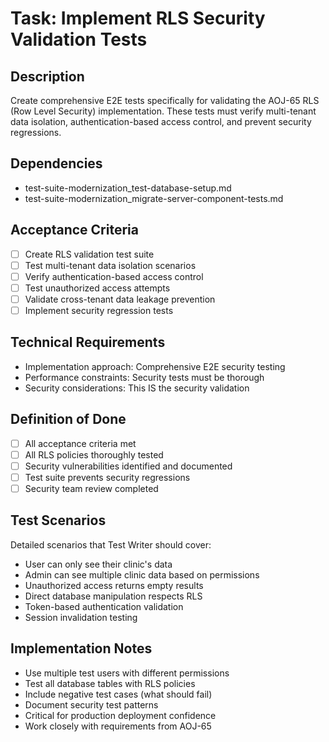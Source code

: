 # Task: Implement RLS Security Validation Tests

## Description
Create comprehensive E2E tests specifically for validating the AOJ-65 RLS (Row Level Security) implementation. These tests must verify multi-tenant data isolation, authentication-based access control, and prevent security regressions.

## Dependencies
- test-suite-modernization_test-database-setup.md
- test-suite-modernization_migrate-server-component-tests.md

## Acceptance Criteria
- [ ] Create RLS validation test suite
- [ ] Test multi-tenant data isolation scenarios
- [ ] Verify authentication-based access control
- [ ] Test unauthorized access attempts
- [ ] Validate cross-tenant data leakage prevention
- [ ] Implement security regression tests

## Technical Requirements
- Implementation approach: Comprehensive E2E security testing
- Performance constraints: Security tests must be thorough
- Security considerations: This IS the security validation

## Definition of Done
- [ ] All acceptance criteria met
- [ ] All RLS policies thoroughly tested
- [ ] Security vulnerabilities identified and documented
- [ ] Test suite prevents security regressions
- [ ] Security team review completed

## Test Scenarios
Detailed scenarios that Test Writer should cover:
- User can only see their clinic's data
- Admin can see multiple clinic data based on permissions
- Unauthorized access returns empty results
- Direct database manipulation respects RLS
- Token-based authentication validation
- Session invalidation testing

## Implementation Notes
- Use multiple test users with different permissions
- Test all database tables with RLS policies
- Include negative test cases (what should fail)
- Document security test patterns
- Critical for production deployment confidence
- Work closely with requirements from AOJ-65